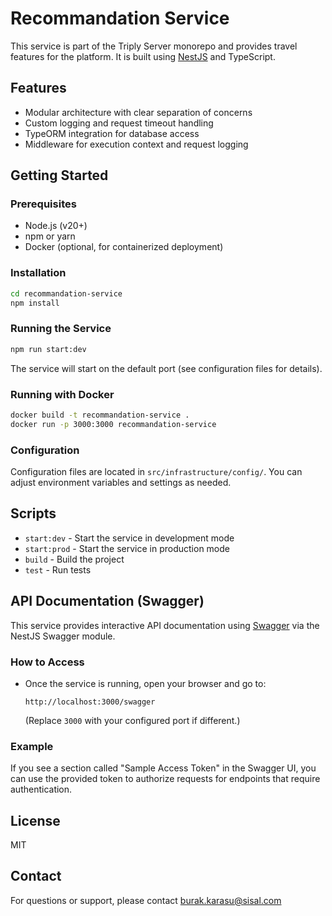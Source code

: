 # Recommandation Service

This service is part of the Triply Server monorepo and provides travel features for the platform. It is built using [NestJS](https://nestjs.com/) and TypeScript.

## Features

- Modular architecture with clear separation of concerns
- Custom logging and request timeout handling
- TypeORM integration for database access
- Middleware for execution context and request logging

## Getting Started

### Prerequisites

- Node.js (v20+)
- npm or yarn
- Docker (optional, for containerized deployment)

### Installation

```bash
cd recommandation-service
npm install
```

### Running the Service

```bash
npm run start:dev
```

The service will start on the default port (see configuration files for details).

### Running with Docker

```bash
docker build -t recommandation-service .
docker run -p 3000:3000 recommandation-service
```

### Configuration

Configuration files are located in `src/infrastructure/config/`. You can adjust environment variables and settings as needed.

## Scripts

- `start:dev` - Start the service in development mode
- `start:prod` - Start the service in production mode
- `build` - Build the project
- `test` - Run tests

## API Documentation (Swagger)

This service provides interactive API documentation using [Swagger](https://swagger.io/) via the NestJS Swagger module.

### How to Access

- Once the service is running, open your browser and go to:
  
  ```shell
  http://localhost:3000/swagger
  ```

  (Replace `3000` with your configured port if different.)

### Example

If you see a section called "Sample Access Token" in the Swagger UI, you can use the provided token to authorize requests for endpoints that require authentication.

## License

MIT

## Contact

For questions or support, please contact <burak.karasu@sisal.com>
